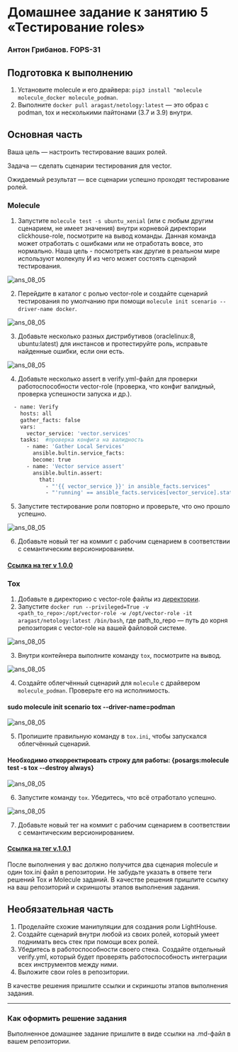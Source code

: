 # Домашнее задание к занятию 5 «Тестирование roles»

### Антон Грибанов. FOPS-31

## Подготовка к выполнению

1. Установите molecule и его драйвера: `pip3 install "molecule molecule_docker molecule_podman`.
2. Выполните `docker pull aragast/netology:latest` —  это образ с podman, tox и несколькими пайтонами (3.7 и 3.9) внутри.

## Основная часть

Ваша цель — настроить тестирование ваших ролей. 

Задача — сделать сценарии тестирования для vector. 

Ожидаемый результат — все сценарии успешно проходят тестирование ролей.

### Molecule

1. Запустите  `molecule test -s ubuntu_xenial` (или с любым другим сценарием, не имеет значения) внутри корневой директории clickhouse-role, посмотрите на вывод команды. Данная команда может отработать с ошибками или не отработать вовсе, это нормально. Наша цель - посмотреть как другие в реальном мире используют молекулу И из чего может состоять сценарий тестирования.

![ans_08_05](https://github.com/Qshar1408/ans_08_05/blob/main/img/ans_08_05_001.png)

2. Перейдите в каталог с ролью vector-role и создайте сценарий тестирования по умолчанию при помощи `molecule init scenario --driver-name docker`.

![ans_08_05](https://github.com/Qshar1408/ans_08_05/blob/main/img/ans_08_05_002.png)

3. Добавьте несколько разных дистрибутивов (oraclelinux:8, ubuntu:latest) для инстансов и протестируйте роль, исправьте найденные ошибки, если они есть.

![ans_08_05](https://github.com/Qshar1408/ans_08_05/blob/main/img/ans_08_05_003.png)

4. Добавьте несколько assert в verify.yml-файл для  проверки работоспособности vector-role (проверка, что конфиг валидный, проверка успешности запуска и др.).

```bash
  - name: Verify
    hosts: all
    gather_facts: false
    vars:
      vector_service: 'vector.services'
    tasks:  #проверка конфига на валидность
      - name: 'Gather Local Services'
        ansible.bultin.service_facts:
        become: true
      - name: 'Vector service assert'
        ansible.bultin.assert:
          that:
            - "'{{ vector_service }}' in ansible_facts.services"
            - "'running' == ansible_facts.services[vector_service].state"
```

5. Запустите тестирование роли повторно и проверьте, что оно прошло успешно.

![ans_08_05](https://github.com/Qshar1408/ans_08_05/blob/main/img/ans_08_05_004.png)

6. Добавьте новый тег на коммит с рабочим сценарием в соответствии с семантическим версионированием.

#### [Ссылка на тег v 1.0.0](https://github.com/Qshar1408/ans_08_05/releases/tag/v1.0.0)

### Tox

1. Добавьте в директорию с vector-role файлы из [директории](./example).
2. Запустите `docker run --privileged=True -v <path_to_repo>:/opt/vector-role -w /opt/vector-role -it aragast/netology:latest /bin/bash`, где path_to_repo — путь до корня репозитория с vector-role на вашей файловой системе.

![ans_08_05](https://github.com/Qshar1408/ans_08_05/blob/main/img/ans_08_05_005.png)

3. Внутри контейнера выполните команду `tox`, посмотрите на вывод.

![ans_08_05](https://github.com/Qshar1408/ans_08_05/blob/main/img/ans_08_05_006.png)

4. Создайте облегчённый сценарий для `molecule` с драйвером `molecule_podman`. Проверьте его на исполнимость.

#### sudo molecule init scenario tox --driver-name=podman

![ans_08_05](https://github.com/Qshar1408/ans_08_05/blob/main/img/ans_08_05_006.png)

5. Пропишите правильную команду в `tox.ini`, чтобы запускался облегчённый сценарий.

#### Необходимо откорректировать строку для работы: {posargs:molecule test -s tox --destroy always}

![ans_08_05](https://github.com/Qshar1408/ans_08_05/blob/main/img/ans_08_05_007.png)

6. Запустите команду `tox`. Убедитесь, что всё отработало успешно.

![ans_08_05](https://github.com/Qshar1408/ans_08_05/blob/main/img/ans_08_05_008.png)

7. Добавьте новый тег на коммит с рабочим сценарием в соответствии с семантическим версионированием.

#### [Ссылка на тег v.1.0.1](https://github.com/Qshar1408/ans_08_05/releases/tag/v1.0.1)

После выполнения у вас должно получится два сценария molecule и один tox.ini файл в репозитории. Не забудьте указать в ответе теги решений Tox и Molecule заданий. В качестве решения пришлите ссылку на  ваш репозиторий и скриншоты этапов выполнения задания. 

## Необязательная часть

1. Проделайте схожие манипуляции для создания роли LightHouse.
2. Создайте сценарий внутри любой из своих ролей, который умеет поднимать весь стек при помощи всех ролей.
3. Убедитесь в работоспособности своего стека. Создайте отдельный verify.yml, который будет проверять работоспособность интеграции всех инструментов между ними.
4. Выложите свои roles в репозитории.

В качестве решения пришлите ссылки и скриншоты этапов выполнения задания.

---

### Как оформить решение задания

Выполненное домашнее задание пришлите в виде ссылки на .md-файл в вашем репозитории.
